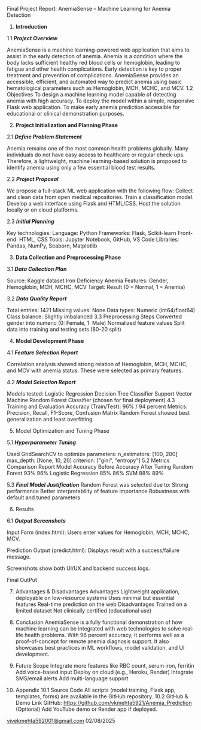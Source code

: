 
Final Project Report: AnemiaSense – Machine Learning for Anemia Detection
1. **Introduction**

1.1 ***Project Overview***

AnemiaSense is a machine learning-powered web application that aims to assist in the early detection of anemia. Anemia is a condition where the body lacks sufficient healthy red blood cells or hemoglobin, leading to fatigue and other health complications. Early detection is key to proper treatment and prevention of complications. AnemiaSense provides an accessible, efficient, and automated way to predict anemia using basic hematological parameters such as Hemoglobin, MCH, MCHC, and MCV.
1.2 Objectives
To design a machine learning model capable of detecting anemia with high accuracy.
To deploy the model within a simple, responsive Flask web application.
To make early anemia prediction accessible for educational or clinical demonstration purposes.

2. **Project Initialization and Planning Phase**

2.1 ***Define Problem Statement***

Anemia remains one of the most common health problems globally. Many individuals do not have easy access to healthcare or regular check-ups. Therefore, a lightweight, machine learning-based solution is proposed to identify anemia using only a few essential blood test results.

2.2 ***Project Proposal***

We propose a full-stack ML web application with the following flow:
Collect and clean data from open medical repositories.
Train a classification model.
Develop a web interface using Flask and HTML/CSS.
Host the solution locally or on cloud platforms.

2.3 ***Initial Planning***

Key technologies:
Language: Python
Frameworks: Flask, Scikit-learn
Front-end: HTML, CSS
Tools: Jupyter Notebook, GitHub, VS Code
Libraries: Pandas, NumPy, Seaborn, Matplotlib

3. **Data Collection and Preprocessing Phase**

3.1 ***Data Collection Plan***

Source: Kaggle dataset Iron Deficiency Anemia
Features: Gender, Hemoglobin, MCH, MCHC, MCV
Target: Result (0 = Normal, 1 = Anemia)

3.2 ***Data Quality Report***

Total entries: 1421
Missing values: None
Data types: Numeric (int64/float64)
Class balance: Slightly imbalanced
3.3 Preprocessing Steps
Converted gender into numeric (0: Female, 1: Male)
Normalized feature values
Split data into training and testing sets (80-20 split)

4. **Model Development Phase**

4.1 ***Feature Selection Report***

Correlation analysis showed strong relation of Hemoglobin, MCH, MCHC, and MCV with anemia status. These were selected as primary features.

4.2 ***Model Selection Report***

Models tested:
Logistic Regression
Decision Tree Classifier
Support Vector Machine
Random Forest Classifier (chosen for final deployment)
4.3 Training and Evaluation
Accuracy (Train/Test): 96% / 94 percent 
Metrics: Precision, Recall, F1-Score, Confusion Matrix
Random Forest showed best generalization and least overfitting

5. Model Optimization and Tuning Phase

5.1 ***Hyperparameter Tuning***

Used GridSearchCV to optimize parameters:
n_estimators: [100, 200]
max_depth: [None, 10, 20]
criterion: ["gini", "entropy"]
5.2 Metrics Comparison Report
Model
Accuracy Before
Accuracy After Tuning
Random Forest
93%
96%
Logistic Regression
85%
86%
SVM
88%
89%

5.3 ***Final Model Justification***
Random Forest was selected due to:
Strong performance
Better interpretability of feature importance
Robustness with default and tuned parameters

6. Results

6.1 ***Output Screenshots***

Input Form (index.html): Users enter values for Hemoglobin, MCH, MCHC, MCV.

Prediction Output (predict.html): Displays result with a success/failure message.


Screenshots show both UI/UX and backend success logs.



Final OutPut
               

7. Advantages & Disadvantages
Advantages
Lightweight application, deployable on low-resource systems
Uses minimal but essential features
Real-time prediction on the web
Disadvantages
Trained on a limited dataset
Not clinically certified (educational use)

8. Conclusion
AnemiaSense is a fully functional demonstration of how machine learning can be integrated with web technologies to solve real-life health problems. With 96 percent accuracy, it performs well as a proof-of-concept for remote anemia diagnosis support. It also showcases best practices in ML workflows, model validation, and UI development.

9. Future Scope
Integrate more features like RBC count, serum iron, ferritin
Add voice-based input
Deploy on cloud (e.g., Heroku, Render)
Integrate SMS/email alerts
Add multi-language support

10. Appendix
10.1 Source Code
All scripts (model training, Flask app, templates, forms) are available in the GitHub repository.
10.2 GitHub & Demo Link
GitHub: https://github.com/vkmehta5921/Anemia_Prediction
(Optional) Add YouTube demo or Render app if deployed.


 vivekmehta592001@gmail.com
 02/08/2025